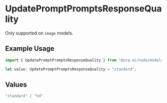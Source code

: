 # UpdatePromptPromptsResponseQuality

Only supported on `image` models.

## Example Usage

```typescript
import { UpdatePromptPromptsResponseQuality } from "@orq-ai/node/models/operations";

let value: UpdatePromptPromptsResponseQuality = "standard";
```

## Values

```typescript
"standard" | "hd"
```